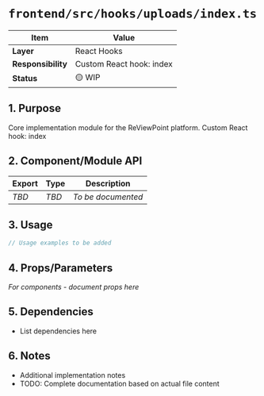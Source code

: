 # `frontend/src/hooks/uploads/index.ts`

| Item               | Value                                                              |
| ------------------ | ------------------------------------------------------------------ |
| **Layer**          | React Hooks                                                           |
| **Responsibility** | Custom React hook: index                                                   |
| **Status**         | 🟡 WIP                                                            |

## 1. Purpose

Core implementation module for the ReViewPoint platform. Custom React hook: index

## 2. Component/Module API

| Export       | Type     | Description            |
| ------------ | -------- | ---------------------- |
| *TBD*        | *TBD*    | *To be documented*     |

## 3. Usage

```typescript
// Usage examples to be added
```

## 4. Props/Parameters

*For components - document props here*

## 5. Dependencies

- List dependencies here

## 6. Notes

- Additional implementation notes
- TODO: Complete documentation based on actual file content
